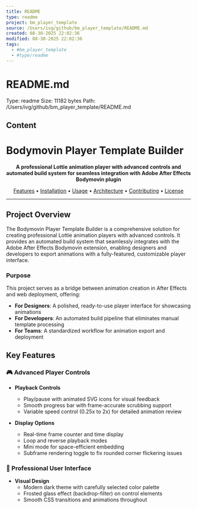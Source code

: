 ```yaml
---
title: README
type: readme
project: bm_player_template
source: /Users/ivg/github/bm_player_template/README.md
created: 08-30-2025 22:02:36
modified: 08-30-2025 22:02:36
tags:
  - #bm_player_template
  - #type/readme
---
```


# README.md

Type: readme
Size: 11182 bytes
Path: /Users/ivg/github/bm_player_template/README.md

## Content

# Bodymovin Player Template Builder

<p align="center">
  <strong>A professional Lottie animation player with advanced controls and automated build system for seamless integration with Adobe After Effects Bodymovin plugin</strong>
</p>

<p align="center">
  <a href="#key-features">Features</a> •
  <a href="#installation">Installation</a> •
  <a href="#usage">Usage</a> •
  <a href="#architecture">Architecture</a> •
  <a href="#contributing">Contributing</a> •
  <a href="#license">License</a>
</p>

---

## Project Overview

The Bodymovin Player Template Builder is a comprehensive solution for creating professional Lottie animation players with advanced controls. It provides an automated build system that seamlessly integrates with the Adobe After Effects Bodymovin extension, enabling designers and developers to export animations with a fully-featured, customizable player interface.

### Purpose

This project serves as a bridge between animation creation in After Effects and web deployment, offering:

- **For Designers**: A polished, ready-to-use player interface for showcasing animations
- **For Developers**: An automated build pipeline that eliminates manual template processing
- **For Teams**: A standardized workflow for animation export and deployment

## Key Features

### 🎮 Advanced Player Controls

- **Playback Controls**
  - Play/pause with animated SVG icons for visual feedback
  - Smooth progress bar with frame-accurate scrubbing support
  - Variable speed control (0.25x to 2x) for detailed animation review
  
- **Display Options**
  - Real-time frame counter and time display
  - Loop and reverse playback modes
  - Mini mode for space-efficient embedding
  - Subframe rendering toggle to fix rounded corner flickering issues

### 🎨 Professional User Interface

- **Visual Design**
  - Modern dark theme with carefully selected color palette
  - Frosted glass effect (backdrop-filter) on control elements
  - Smooth CSS transitions and animations throughout